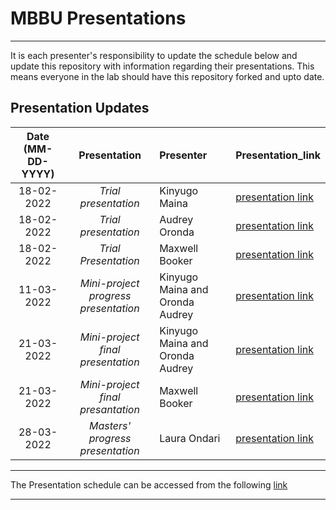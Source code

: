 # MBBU Presentations
---
It is each presenter's responsibility to update the schedule below and update this repository with information regarding their presentations. This means everyone in the lab should have this repository forked and upto date.

Presentation Updates
---
Date (MM-DD-YYYY)| Presentation | Presenter | Presentation_link
:---: | :---: | :--- | :---
18-02-2022| *Trial presentation* | Kinyugo Maina | [presentation link](https://docs.google.com/presentation/d/1hQCShxEoAxiF3mq1qqcAk8jKBKolJdw4mQ4fRPhFAA4/edit?usp=sharing)
18-02-2022 | *Trial presentation* | Audrey Oronda | [presentation link](https://docs.google.com/presentation/d/1hcL4C2zZPGV0cqlrdMegcBT8kJdfabH-42IW5ANY9Rk/edit#slide=id.p)
18-02-2022| *Trial Presentation*             |Maxwell Booker | [presentation link](https://docs.google.com/presentation/d/120fqilyymOyckeCAP-fx3vTT0PnF4KERn53pxLk7Zac/edit?usp=sharing)
11-03-2022| *Mini-project progress presentation* | Kinyugo Maina and Oronda Audrey | [presentation link](https://docs.google.com/presentation/d/1heLs1AFc_V_jzheP2_O3o2yPWqM1jsVDfgjb1R5Tb6g/edit?usp=sharing)
21-03-2022| *Mini-project final presentation* | Kinyugo Maina and Oronda Audrey | [presentation link](https://docs.google.com/presentation/d/1heLs1AFc_V_jzheP2_O3o2yPWqM1jsVDfgjb1R5Tb6g/edit?usp=sharing)
21-03-2022| *Mini-project final presantation*|Maxwell Booker | [presentation link](https://docs.google.com/presentation/d/1IOqltLVJfvypc9iV_BhBJ4KnNpyeHINKAVA0do_grbE/edit?usp=sharing)
28-03-2022| *Masters' progress presentation* | Laura Ondari | [presentation link]()
---

The Presentation schedule can be accessed from the following [link](https://docs.google.com/spreadsheets/d/1_xYYt2pVfw8A21Ati0jGCfqVCd8KBasr-M3TjmophVA/edit#gid=683311151)

---
